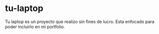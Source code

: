 # tu-laptop
Tu laptop es un proyecto que realizo sin fines de lucro. Esta enfocado para poder incluirlo en mi portfolio.
